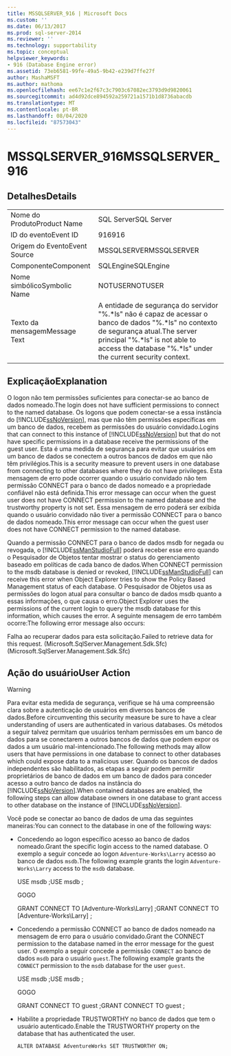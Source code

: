 ```yaml
---
title: MSSQLSERVER_916 | Microsoft Docs
ms.custom: ''
ms.date: 06/13/2017
ms.prod: sql-server-2014
ms.reviewer: ''
ms.technology: supportability
ms.topic: conceptual
helpviewer_keywords:
- 916 (Database Engine error)
ms.assetid: 73eb6581-99fe-49a5-9b42-e239d7ffe27f
author: MashaMSFT
ms.author: mathoma
ms.openlocfilehash: ee67c1e2f67c3c7903c67082ec3793d9d9820061
ms.sourcegitcommit: ad4d92dce894592a259721a1571b1d8736abacdb
ms.translationtype: MT
ms.contentlocale: pt-BR
ms.lasthandoff: 08/04/2020
ms.locfileid: "87573043"
---
```

# <a name="mssqlserver_916"></a><span data-ttu-id="81df2-102">MSSQLSERVER_916</span><span class="sxs-lookup"><span data-stu-id="81df2-102">MSSQLSERVER_916</span></span>
    
## <a name="details"></a><span data-ttu-id="81df2-103">Detalhes</span><span class="sxs-lookup"><span data-stu-id="81df2-103">Details</span></span>  
  
|||  
|-|-|  
|<span data-ttu-id="81df2-104">Nome do Produto</span><span class="sxs-lookup"><span data-stu-id="81df2-104">Product Name</span></span>|<span data-ttu-id="81df2-105">SQL Server</span><span class="sxs-lookup"><span data-stu-id="81df2-105">SQL Server</span></span>|  
|<span data-ttu-id="81df2-106">ID do evento</span><span class="sxs-lookup"><span data-stu-id="81df2-106">Event ID</span></span>|<span data-ttu-id="81df2-107">916</span><span class="sxs-lookup"><span data-stu-id="81df2-107">916</span></span>|  
|<span data-ttu-id="81df2-108">Origem do Evento</span><span class="sxs-lookup"><span data-stu-id="81df2-108">Event Source</span></span>|<span data-ttu-id="81df2-109">MSSQLSERVER</span><span class="sxs-lookup"><span data-stu-id="81df2-109">MSSQLSERVER</span></span>|  
|<span data-ttu-id="81df2-110">Componente</span><span class="sxs-lookup"><span data-stu-id="81df2-110">Component</span></span>|<span data-ttu-id="81df2-111">SQLEngine</span><span class="sxs-lookup"><span data-stu-id="81df2-111">SQLEngine</span></span>|  
|<span data-ttu-id="81df2-112">Nome simbólico</span><span class="sxs-lookup"><span data-stu-id="81df2-112">Symbolic Name</span></span>|<span data-ttu-id="81df2-113">NOTUSER</span><span class="sxs-lookup"><span data-stu-id="81df2-113">NOTUSER</span></span>|  
|<span data-ttu-id="81df2-114">Texto da mensagem</span><span class="sxs-lookup"><span data-stu-id="81df2-114">Message Text</span></span>|<span data-ttu-id="81df2-115">A entidade de segurança do servidor "%.\*ls" não é capaz de acessar o banco de dados "%.\*ls" no contexto de segurança atual.</span><span class="sxs-lookup"><span data-stu-id="81df2-115">The server principal "%.\*ls" is not able to access the database "%.\*ls" under the current security context.</span></span>|  
  
## <a name="explanation"></a><span data-ttu-id="81df2-116">Explicação</span><span class="sxs-lookup"><span data-stu-id="81df2-116">Explanation</span></span>  
 <span data-ttu-id="81df2-117">O logon não tem permissões suficientes para conectar-se ao banco de dados nomeado.</span><span class="sxs-lookup"><span data-stu-id="81df2-117">The login does not have sufficient permissions to connect to the named database.</span></span> <span data-ttu-id="81df2-118">Os logons que podem conectar-se a essa instância do [!INCLUDE[ssNoVersion](../../includes/ssnoversion-md.md)], mas que não têm permissões específicas em um banco de dados, recebem as permissões do usuário convidado.</span><span class="sxs-lookup"><span data-stu-id="81df2-118">Logins that can connect to this instance of [!INCLUDE[ssNoVersion](../../includes/ssnoversion-md.md)] but that do not have specific permissions in a database receive the permissions of the guest user.</span></span> <span data-ttu-id="81df2-119">Esta é uma medida de segurança para evitar que usuários em um banco de dados se conectem a outros bancos de dados em que não têm privilégios.</span><span class="sxs-lookup"><span data-stu-id="81df2-119">This is a security measure to prevent users in one database from connecting to other databases where they do not have privileges.</span></span> <span data-ttu-id="81df2-120">Esta mensagem de erro pode ocorrer quando o usuário convidado não tem permissão CONNECT para o banco de dados nomeado e a propriedade confiável não está definida.</span><span class="sxs-lookup"><span data-stu-id="81df2-120">This error message can occur when the guest user does not have CONNECT permission to the named database and the trustworthy property is not set.</span></span> <span data-ttu-id="81df2-121">Essa mensagem de erro poderá ser exibida quando o usuário convidado não tiver a permissão CONNECT para o banco de dados nomeado.</span><span class="sxs-lookup"><span data-stu-id="81df2-121">This error message can occur when the guest user does not have CONNECT permission to the named database.</span></span>  
  
 <span data-ttu-id="81df2-122">Quando a permissão CONNECT para o banco de dados msdb for negada ou revogada, o [!INCLUDE[ssManStudioFull](../../includes/ssmanstudiofull-md.md)] poderá receber esse erro quando o Pesquisador de Objetos tentar mostrar o status do gerenciamento baseado em políticas de cada banco de dados.</span><span class="sxs-lookup"><span data-stu-id="81df2-122">When CONNECT permission to the msdb database is denied or revoked, [!INCLUDE[ssManStudioFull](../../includes/ssmanstudiofull-md.md)] can receive this error when Object Explorer tries to show the Policy Based Management status of each database.</span></span> <span data-ttu-id="81df2-123">O Pesquisador de Objetos usa as permissões do logon atual para consultar o banco de dados msdb quanto a essas informações, o que causa o erro.</span><span class="sxs-lookup"><span data-stu-id="81df2-123">Object Explorer uses the permissions of the current login to query the msdb database for this information, which causes the error.</span></span> <span data-ttu-id="81df2-124">A seguinte mensagem de erro também ocorre:</span><span class="sxs-lookup"><span data-stu-id="81df2-124">The following error message also occurs:</span></span>  
  
 <span data-ttu-id="81df2-125">Falha ao recuperar dados para esta solicitação.</span><span class="sxs-lookup"><span data-stu-id="81df2-125">Failed to retrieve data for this request.</span></span> <span data-ttu-id="81df2-126">(Microsoft.SqlServer.Management.Sdk.Sfc)</span><span class="sxs-lookup"><span data-stu-id="81df2-126">(Microsoft.SqlServer.Management.Sdk.Sfc)</span></span>  
  
## <a name="user-action"></a><span data-ttu-id="81df2-127">Ação do usuário</span><span class="sxs-lookup"><span data-stu-id="81df2-127">User Action</span></span>  
  
> [!WARNING]  
>  <span data-ttu-id="81df2-128">Para evitar esta medida de segurança, verifique se há uma compreensão clara sobre a autenticação de usuários em diversos bancos de dados.</span><span class="sxs-lookup"><span data-stu-id="81df2-128">Before circumventing this security measure be sure to have a clear understanding of users are authenticated in various databases.</span></span> <span data-ttu-id="81df2-129">Os métodos a seguir talvez permitam que usuários tenham permissões em um banco de dados para se conectarem a outros bancos de dados que podem expor os dados a um usuário mal-intencionado.</span><span class="sxs-lookup"><span data-stu-id="81df2-129">The following methods may allow users that have permissions in one database to connect to other databases which could expose data to a malicious user.</span></span> <span data-ttu-id="81df2-130">Quando os bancos de dados independentes são habilitados, as etapas a seguir podem permitir proprietários de banco de dados em um banco de dados para conceder acesso a outro banco de dados na instância do [!INCLUDE[ssNoVersion](../../includes/ssnoversion-md.md)].</span><span class="sxs-lookup"><span data-stu-id="81df2-130">When contained databases are enabled, the following steps can allow database owners in one database to grant access to other database on the instance of [!INCLUDE[ssNoVersion](../../includes/ssnoversion-md.md)].</span></span>  
  
 <span data-ttu-id="81df2-131">Você pode se conectar ao banco de dados de uma das seguintes maneiras:</span><span class="sxs-lookup"><span data-stu-id="81df2-131">You can connect to the database in one of the following ways:</span></span>  
  
-   <span data-ttu-id="81df2-132">Concedendo ao logon específico acesso ao banco de dados nomeado.</span><span class="sxs-lookup"><span data-stu-id="81df2-132">Grant the specific login access to the named database.</span></span> <span data-ttu-id="81df2-133">O exemplo a seguir concede ao logon `Adventure-Works\Larry` acesso ao banco de dados `msdb`.</span><span class="sxs-lookup"><span data-stu-id="81df2-133">The following example grants the login `Adventure-Works\Larry` access to the `msdb` database.</span></span>  
  
     <span data-ttu-id="81df2-134">USE msdb ;</span><span class="sxs-lookup"><span data-stu-id="81df2-134">USE msdb ;</span></span>  
  
     <span data-ttu-id="81df2-135">GO</span><span class="sxs-lookup"><span data-stu-id="81df2-135">GO</span></span>  
  
     <span data-ttu-id="81df2-136">GRANT CONNECT TO [Adventure-Works\Larry] ;</span><span class="sxs-lookup"><span data-stu-id="81df2-136">GRANT CONNECT TO [Adventure-Works\Larry] ;</span></span>  
  
-   <span data-ttu-id="81df2-137">Concedendo a permissão CONNECT ao banco de dados nomeado na mensagem de erro para o usuário convidado.</span><span class="sxs-lookup"><span data-stu-id="81df2-137">Grant the CONNECT permission to the database named in the error message for the guest user.</span></span> <span data-ttu-id="81df2-138">O exemplo a seguir concede a permissão `CONNECT` ao banco de dados `msdb` para o usuário `guest`.</span><span class="sxs-lookup"><span data-stu-id="81df2-138">The following example grants the `CONNECT` permission to the `msdb` database for the user `guest`.</span></span>  
  
     <span data-ttu-id="81df2-139">USE msdb ;</span><span class="sxs-lookup"><span data-stu-id="81df2-139">USE msdb ;</span></span>  
  
     <span data-ttu-id="81df2-140">GO</span><span class="sxs-lookup"><span data-stu-id="81df2-140">GO</span></span>  
  
     <span data-ttu-id="81df2-141">GRANT CONNECT TO guest ;</span><span class="sxs-lookup"><span data-stu-id="81df2-141">GRANT CONNECT TO guest ;</span></span>  
  
-   <span data-ttu-id="81df2-142">Habilite a propriedade TRUSTWORTHY no banco de dados que tem o usuário autenticado.</span><span class="sxs-lookup"><span data-stu-id="81df2-142">Enable the TRUSTWORTHY property on the database that has authenticated the user.</span></span>  
  
     `ALTER DATABASE AdventureWorks SET TRUSTWORTHY ON;`  
  
  
